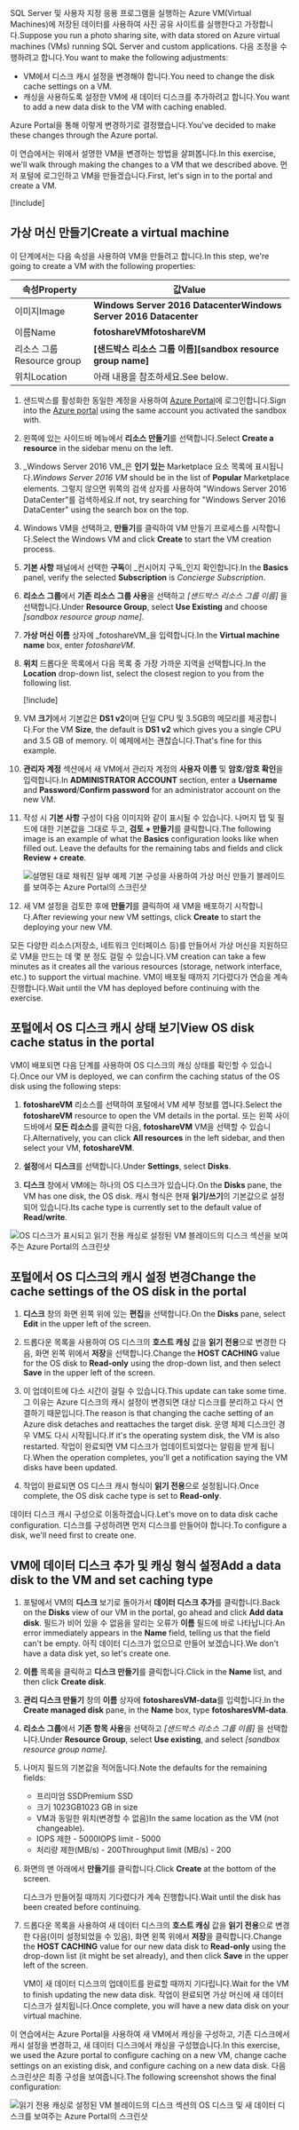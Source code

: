 
<span data-ttu-id="91fbb-101">SQL Server 및 사용자 지정 응용 프로그램을 실행하는 Azure VM(Virtual Machines)에 저장된 데이터를 사용하여 사진 공유 사이트를 실행한다고 가정합니다.</span><span class="sxs-lookup"><span data-stu-id="91fbb-101">Suppose you run a photo sharing site, with data stored on Azure virtual machines (VMs) running SQL Server and custom applications.</span></span> <span data-ttu-id="91fbb-102">다음 조정을 수행하려고 합니다.</span><span class="sxs-lookup"><span data-stu-id="91fbb-102">You want to make the following adjustments:</span></span>

- <span data-ttu-id="91fbb-103">VM에서 디스크 캐시 설정을 변경해야 합니다.</span><span class="sxs-lookup"><span data-stu-id="91fbb-103">You need to change the disk cache settings on a VM.</span></span>
- <span data-ttu-id="91fbb-104">캐싱을 사용하도록 설정한 VM에 새 데이터 디스크를 추가하려고 합니다.</span><span class="sxs-lookup"><span data-stu-id="91fbb-104">You want to add a new data disk to the VM with caching enabled.</span></span>

<span data-ttu-id="91fbb-105">Azure Portal을 통해 이렇게 변경하기로 결정했습니다.</span><span class="sxs-lookup"><span data-stu-id="91fbb-105">You've decided to make these changes through the Azure portal.</span></span>

<span data-ttu-id="91fbb-106">이 연습에서는 위에서 설명한 VM을 변경하는 방법을 살펴봅니다.</span><span class="sxs-lookup"><span data-stu-id="91fbb-106">In this exercise, we'll walk through making the changes to a VM that we described above.</span></span> <span data-ttu-id="91fbb-107">먼저 포털에 로그인하고 VM을 만들겠습니다.</span><span class="sxs-lookup"><span data-stu-id="91fbb-107">First, let's sign in to the portal and create a VM.</span></span>

[!include[](../../../includes/azure-sandbox-activate.md)]

## <a name="create-a-virtual-machine"></a><span data-ttu-id="91fbb-108">가상 머신 만들기</span><span class="sxs-lookup"><span data-stu-id="91fbb-108">Create a virtual machine</span></span>

<span data-ttu-id="91fbb-109">이 단계에서는 다음 속성을 사용하여 VM을 만들려고 합니다.</span><span class="sxs-lookup"><span data-stu-id="91fbb-109">In this step, we're going to create a VM with the following properties:</span></span>

| <span data-ttu-id="91fbb-110">속성</span><span class="sxs-lookup"><span data-stu-id="91fbb-110">Property</span></span>        | <span data-ttu-id="91fbb-111">값</span><span class="sxs-lookup"><span data-stu-id="91fbb-111">Value</span></span>   |
|-----------------|---------|
| <span data-ttu-id="91fbb-112">이미지</span><span class="sxs-lookup"><span data-stu-id="91fbb-112">Image</span></span>           | <span data-ttu-id="91fbb-113">**Windows Server 2016 Datacenter**</span><span class="sxs-lookup"><span data-stu-id="91fbb-113">**Windows Server 2016 Datacenter**</span></span> |
| <span data-ttu-id="91fbb-114">이름</span><span class="sxs-lookup"><span data-stu-id="91fbb-114">Name</span></span>            | <span data-ttu-id="91fbb-115">**fotoshareVM**</span><span class="sxs-lookup"><span data-stu-id="91fbb-115">**fotoshareVM**</span></span> |
| <span data-ttu-id="91fbb-116">리소스 그룹</span><span class="sxs-lookup"><span data-stu-id="91fbb-116">Resource group</span></span>  |   <span data-ttu-id="91fbb-117">**<rgn>[샌드박스 리소스 그룹 이름]</rgn>**</span><span class="sxs-lookup"><span data-stu-id="91fbb-117">**<rgn>[sandbox resource group name]</rgn>**</span></span> |
| <span data-ttu-id="91fbb-118">위치</span><span class="sxs-lookup"><span data-stu-id="91fbb-118">Location</span></span>        | <span data-ttu-id="91fbb-119">아래 내용을 참조하세요.</span><span class="sxs-lookup"><span data-stu-id="91fbb-119">See below.</span></span> |

1. <span data-ttu-id="91fbb-120">샌드박스를 활성화한 동일한 계정을 사용하여 [Azure Portal](https://portal.azure.com/learn.docs.microsoft.com?azure-portal=true)에 로그인합니다.</span><span class="sxs-lookup"><span data-stu-id="91fbb-120">Sign into the [Azure portal](https://portal.azure.com/learn.docs.microsoft.com?azure-portal=true) using the same account you activated the sandbox with.</span></span>

1. <span data-ttu-id="91fbb-121">왼쪽에 있는 사이드바 메뉴에서 **리소스 만들기**를 선택합니다.</span><span class="sxs-lookup"><span data-stu-id="91fbb-121">Select **Create a resource** in the sidebar menu on the left.</span></span>

1. <span data-ttu-id="91fbb-122">_Windows Server 2016 VM_은 **인기 있는** Marketplace 요소 목록에 표시됩니다.</span><span class="sxs-lookup"><span data-stu-id="91fbb-122">_Windows Server 2016 VM_ should be in the list of **Popular** Marketplace elements.</span></span> <span data-ttu-id="91fbb-123">그렇지 않으면 위쪽의 검색 상자를 사용하여 "Windows Server 2016 DataCenter"를 검색하세요.</span><span class="sxs-lookup"><span data-stu-id="91fbb-123">If not, try searching for "Windows Server 2016 DataCenter" using the search box on the top.</span></span>

1. <span data-ttu-id="91fbb-124">Windows VM을 선택하고, **만들기**를 클릭하여 VM 만들기 프로세스를 시작합니다.</span><span class="sxs-lookup"><span data-stu-id="91fbb-124">Select the Windows VM and click **Create** to start the VM creation process.</span></span>

1. <span data-ttu-id="91fbb-125">**기본 사항** 패널에서 선택한 **구독**이 _컨시어지 구독_인지 확인합니다.</span><span class="sxs-lookup"><span data-stu-id="91fbb-125">In the **Basics** panel, verify the selected **Subscription** is _Concierge Subscription_.</span></span>

1. <span data-ttu-id="91fbb-126">**리소스 그룹**에서 **기존 리소스 그룹 사용**을 선택하고 _<rgn>[샌드박스 리소스 그룹 이름]</rgn>_ 을 선택합니다.</span><span class="sxs-lookup"><span data-stu-id="91fbb-126">Under **Resource Group**, select **Use Existing** and choose _<rgn>[sandbox resource group name]</rgn>_.</span></span>

1. <span data-ttu-id="91fbb-127">**가상 머신 이름** 상자에 _fotoshareVM_을 입력합니다.</span><span class="sxs-lookup"><span data-stu-id="91fbb-127">In the **Virtual machine name** box, enter _fotoshareVM_.</span></span>

1. <span data-ttu-id="91fbb-128">**위치** 드롭다운 목록에서 다음 목록 중 가장 가까운 지역을 선택합니다.</span><span class="sxs-lookup"><span data-stu-id="91fbb-128">In the **Location** drop-down list, select the closest region to you from the following list.</span></span>

    [!include[](../../../includes/azure-sandbox-regions-first-mention-note-friendly.md)]

1. <span data-ttu-id="91fbb-129">VM **크기**에서 기본값은 **DS1 v2**이며 단일 CPU 및 3.5GB의 메모리를 제공합니다.</span><span class="sxs-lookup"><span data-stu-id="91fbb-129">For the VM **Size**, the default is **DS1 v2** which gives you a single CPU and 3.5 GB of memory.</span></span> <span data-ttu-id="91fbb-130">이 예제에서는 괜찮습니다.</span><span class="sxs-lookup"><span data-stu-id="91fbb-130">That's fine for this example.</span></span>

1. <span data-ttu-id="91fbb-131">**관리자 계정** 섹션에서 새 VM에서 관리자 계정의 **사용자 이름** 및 **암호**/**암호 확인**을 입력합니다.</span><span class="sxs-lookup"><span data-stu-id="91fbb-131">In **ADMINISTRATOR ACCOUNT** section, enter a **Username** and **Password**/**Confirm password** for an administrator account on the new VM.</span></span>

1. <span data-ttu-id="91fbb-132">작성 시 **기본 사항** 구성이 다음 이미지와 같이 표시될 수 있습니다. 나머지 탭 및 필드에 대한 기본값을 그대로 두고, **검토 + 만들기**를 클릭합니다.</span><span class="sxs-lookup"><span data-stu-id="91fbb-132">The following image is an example of what the **Basics** configuration looks like when filled out. Leave the defaults for the remaining tabs and fields and click **Review + create**.</span></span>

    ![설명된 대로 채워진 일부 예제 기본 구성을 사용하여 가상 머신 만들기 블레이드를 보여주는 Azure Portal의 스크린샷](../media/4-basics-vm.png)

1. <span data-ttu-id="91fbb-134">새 VM 설정을 검토한 후에 **만들기**를 클릭하여 새 VM을 배포하기 시작합니다.</span><span class="sxs-lookup"><span data-stu-id="91fbb-134">After reviewing your new VM settings, click **Create** to start the deploying your new VM.</span></span>

<span data-ttu-id="91fbb-135">모든 다양한 리소스(저장소, 네트워크 인터페이스 등)를 만들어서 가상 머신을 지원하므로 VM을 만드는 데 몇 분 정도 걸릴 수 있습니다.</span><span class="sxs-lookup"><span data-stu-id="91fbb-135">VM creation can take a few minutes as it creates all the various resources (storage, network interface, etc.) to support the virtual machine.</span></span> <span data-ttu-id="91fbb-136">VM이 배포될 때까지 기다렸다가 연습을 계속 진행합니다.</span><span class="sxs-lookup"><span data-stu-id="91fbb-136">Wait until the VM has deployed before continuing with the exercise.</span></span>

## <a name="view-os-disk-cache-status-in-the-portal"></a><span data-ttu-id="91fbb-137">포털에서 OS 디스크 캐시 상태 보기</span><span class="sxs-lookup"><span data-stu-id="91fbb-137">View OS disk cache status in the portal</span></span>

<span data-ttu-id="91fbb-138">VM이 배포되면 다음 단계를 사용하여 OS 디스크의 캐싱 상태를 확인할 수 있습니다.</span><span class="sxs-lookup"><span data-stu-id="91fbb-138">Once our VM is deployed, we can confirm the caching status of the OS disk using the following steps:</span></span>

1. <span data-ttu-id="91fbb-139">**fotoshareVM** 리소스를 선택하여 포털에서 VM 세부 정보를 엽니다.</span><span class="sxs-lookup"><span data-stu-id="91fbb-139">Select the **fotoshareVM** resource to open the VM details in the portal.</span></span> <span data-ttu-id="91fbb-140">또는 왼쪽 사이드바에서 **모든 리소스**를 클릭한 다음, **fotoshareVM** VM을 선택할 수 있습니다.</span><span class="sxs-lookup"><span data-stu-id="91fbb-140">Alternatively, you can click **All resources** in the left sidebar, and then select your VM, **fotoshareVM**.</span></span>

1. <span data-ttu-id="91fbb-141">**설정**에서 **디스크**를 선택합니다.</span><span class="sxs-lookup"><span data-stu-id="91fbb-141">Under **Settings**, select **Disks**.</span></span>

1. <span data-ttu-id="91fbb-142">**디스크** 창에서 VM에는 하나의 OS 디스크가 있습니다.</span><span class="sxs-lookup"><span data-stu-id="91fbb-142">On the **Disks** pane, the VM has one disk, the OS disk.</span></span> <span data-ttu-id="91fbb-143">캐시 형식은 현재 **읽기/쓰기**의 기본값으로 설정되어 있습니다.</span><span class="sxs-lookup"><span data-stu-id="91fbb-143">Its cache type is currently set to the default value of **Read/write**.</span></span>

![OS 디스크가 표시되고 읽기 전용 캐싱로 설정된 VM 블레이드의 디스크 섹션을 보여주는 Azure Portal의 스크린샷](../media/4-os-disk-rw.PNG)

## <a name="change-the-cache-settings-of-the-os-disk-in-the-portal"></a><span data-ttu-id="91fbb-145">포털에서 OS 디스크의 캐시 설정 변경</span><span class="sxs-lookup"><span data-stu-id="91fbb-145">Change the cache settings of the OS disk in the portal</span></span>

1. <span data-ttu-id="91fbb-146">**디스크** 창의 화면 왼쪽 위에 있는 **편집**을 선택합니다.</span><span class="sxs-lookup"><span data-stu-id="91fbb-146">On the **Disks** pane, select **Edit** in the upper left of the screen.</span></span>

1. <span data-ttu-id="91fbb-147">드롭다운 목록을 사용하여 OS 디스크의 **호스트 캐싱** 값을 **읽기 전용**으로 변경한 다음, 화면 왼쪽 위에서 **저장**을 선택합니다.</span><span class="sxs-lookup"><span data-stu-id="91fbb-147">Change the **HOST CACHING** value for the OS disk to **Read-only** using the drop-down list, and then select **Save** in the upper left of the screen.</span></span>

1. <span data-ttu-id="91fbb-148">이 업데이트에 다소 시간이 걸릴 수 있습니다.</span><span class="sxs-lookup"><span data-stu-id="91fbb-148">This update can take some time.</span></span> <span data-ttu-id="91fbb-149">그 이유는 Azure 디스크의 캐시 설정이 변경되면 대상 디스크를 분리하고 다시 연결하기 때문입니다.</span><span class="sxs-lookup"><span data-stu-id="91fbb-149">The reason is that changing the cache setting of an Azure disk detaches and reattaches the target disk.</span></span> <span data-ttu-id="91fbb-150">운영 체제 디스크인 경우 VM도 다시 시작됩니다.</span><span class="sxs-lookup"><span data-stu-id="91fbb-150">If it's the operating system disk, the VM is also restarted.</span></span> <span data-ttu-id="91fbb-151">작업이 완료되면 VM 디스크가 업데이트되었다는 알림을 받게 됩니다.</span><span class="sxs-lookup"><span data-stu-id="91fbb-151">When the operation completes, you'll get a notification saying the VM disks have been updated.</span></span>

1. <span data-ttu-id="91fbb-152">작업이 완료되면 OS 디스크 캐시 형식이 **읽기 전용**으로 설정됩니다.</span><span class="sxs-lookup"><span data-stu-id="91fbb-152">Once complete, the OS disk cache type is set to **Read-only**.</span></span>

<span data-ttu-id="91fbb-153">데이터 디스크 캐시 구성으로 이동하겠습니다.</span><span class="sxs-lookup"><span data-stu-id="91fbb-153">Let's move on to data disk cache configuration.</span></span> <span data-ttu-id="91fbb-154">디스크를 구성하려면 먼저 디스크를 만들어야 합니다.</span><span class="sxs-lookup"><span data-stu-id="91fbb-154">To configure a disk, we'll need first to create one.</span></span>

## <a name="add-a-data-disk-to-the-vm-and-set-caching-type"></a><span data-ttu-id="91fbb-155">VM에 데이터 디스크 추가 및 캐싱 형식 설정</span><span class="sxs-lookup"><span data-stu-id="91fbb-155">Add a data disk to the VM and set caching type</span></span>

1. <span data-ttu-id="91fbb-156">포털에서 VM의 **디스크** 보기로 돌아가서 **데이터 디스크 추가**를 클릭합니다.</span><span class="sxs-lookup"><span data-stu-id="91fbb-156">Back on the **Disks** view of our VM in the portal, go ahead and click **Add data disk**.</span></span> <span data-ttu-id="91fbb-157">필드가 비어 있을 수 없음을 알리는 오류가 **이름** 필드에 바로 나타납니다.</span><span class="sxs-lookup"><span data-stu-id="91fbb-157">An error immediately appears in the **Name** field, telling us that the field can't be empty.</span></span> <span data-ttu-id="91fbb-158">아직 데이터 디스크가 없으므로 만들어 보겠습니다.</span><span class="sxs-lookup"><span data-stu-id="91fbb-158">We don't have a data disk yet, so let's create one.</span></span>

1. <span data-ttu-id="91fbb-159">**이름** 목록을 클릭하고 **디스크 만들기**를 클릭합니다.</span><span class="sxs-lookup"><span data-stu-id="91fbb-159">Click in the **Name** list, and then click **Create disk**.</span></span>

1. <span data-ttu-id="91fbb-160">**관리 디스크 만들기** 창의 **이름** 상자에 **fotosharesVM-data**를 입력합니다.</span><span class="sxs-lookup"><span data-stu-id="91fbb-160">In the **Create managed disk** pane, in the **Name** box, type **fotosharesVM-data**.</span></span>

1. <span data-ttu-id="91fbb-161">**리소스 그룹**에서 **기존 항목 사용**을 선택하고 _<rgn>[샌드박스 리소스 그룹 이름]</rgn>_ 을 선택합니다.</span><span class="sxs-lookup"><span data-stu-id="91fbb-161">Under **Resource Group**, select **Use existing**, and select _<rgn>[sandbox resource group name]</rgn>_.</span></span>

1. <span data-ttu-id="91fbb-162">나머지 필드의 기본값을 적어둡니다.</span><span class="sxs-lookup"><span data-stu-id="91fbb-162">Note the defaults for the remaining fields:</span></span>
    - <span data-ttu-id="91fbb-163">프리미엄 SSD</span><span class="sxs-lookup"><span data-stu-id="91fbb-163">Premium SSD</span></span>
    - <span data-ttu-id="91fbb-164">크기 1023GB</span><span class="sxs-lookup"><span data-stu-id="91fbb-164">1023 GB in size</span></span>
    - <span data-ttu-id="91fbb-165">VM과 동일한 위치(변경할 수 없음)</span><span class="sxs-lookup"><span data-stu-id="91fbb-165">In the same location as the VM (not changeable).</span></span>
    - <span data-ttu-id="91fbb-166">IOPS 제한 - 5000</span><span class="sxs-lookup"><span data-stu-id="91fbb-166">IOPS limit - 5000</span></span>
    - <span data-ttu-id="91fbb-167">처리량 제한(MB/s) - 200</span><span class="sxs-lookup"><span data-stu-id="91fbb-167">Throughput limit (MB/s) - 200</span></span>

1. <span data-ttu-id="91fbb-168">화면의 맨 아래에서 **만들기**를 클릭합니다.</span><span class="sxs-lookup"><span data-stu-id="91fbb-168">Click **Create** at the bottom of the screen.</span></span>

    <span data-ttu-id="91fbb-169">디스크가 만들어질 때까지 기다렸다가 계속 진행합니다.</span><span class="sxs-lookup"><span data-stu-id="91fbb-169">Wait until the disk has been created before continuing.</span></span>

1. <span data-ttu-id="91fbb-170">드롭다운 목록을 사용하여 새 데이터 디스크의 **호스트 캐싱** 값을 **읽기 전용**으로 변경한 다음(이미 설정되었을 수 있음), 화면 왼쪽 위에서 **저장**을 클릭합니다.</span><span class="sxs-lookup"><span data-stu-id="91fbb-170">Change the **HOST CACHING** value for our new data disk to **Read-only** using the drop-down list (it might be set already), and then click **Save** in the upper left of the screen.</span></span>

    <span data-ttu-id="91fbb-171">VM이 새 데이터 디스크의 업데이트를 완료할 때까지 기다립니다.</span><span class="sxs-lookup"><span data-stu-id="91fbb-171">Wait for the VM to finish updating the new data disk.</span></span> <span data-ttu-id="91fbb-172">작업이 완료되면 가상 머신에 새 데이터 디스크가 설치됩니다.</span><span class="sxs-lookup"><span data-stu-id="91fbb-172">Once complete, you will have a new data disk on your virtual machine.</span></span>

<span data-ttu-id="91fbb-173">이 연습에서는 Azure Portal을 사용하여 새 VM에서 캐싱을 구성하고, 기존 디스크에서 캐시 설정을 변경하고, 새 데이터 디스크에서 캐싱을 구성했습니다.</span><span class="sxs-lookup"><span data-stu-id="91fbb-173">In this exercise, we used the Azure portal to configure caching on a new VM, change cache settings on an existing disk, and configure caching on a new data disk.</span></span> <span data-ttu-id="91fbb-174">다음 스크린샷은 최종 구성을 보여줍니다.</span><span class="sxs-lookup"><span data-stu-id="91fbb-174">The following screenshot shows the final configuration:</span></span>

![읽기 전용 캐싱로 설정된 VM 블레이드의 디스크 섹션의 OS 디스크 및 새 데이터 디스크를 보여주는 Azure Portal의 스크린샷](../media/disks-final-config-portal.PNG)

